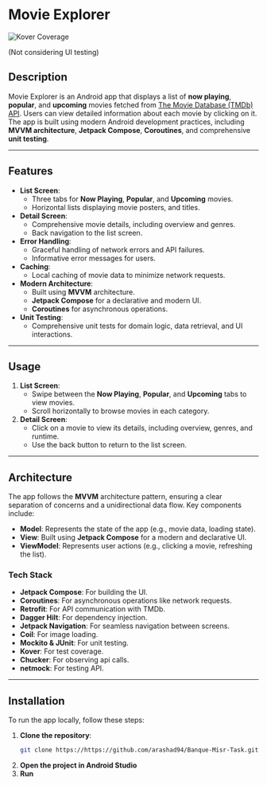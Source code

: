 # Movie Explorer

![Kover Coverage](https://img.shields.io/badge/Kover_Coverage-98.85%25-brightgreen?logo=kotlin)

(Not considering UI testing)

## Description
Movie Explorer is an Android app that displays a list of **now playing**, **popular**, and **upcoming** movies fetched from [The Movie Database (TMDb) API](https://developer.themoviedb.org/reference/movie-now-playing-list). Users can view detailed information about each movie by clicking on it. The app is built using modern Android development practices, including **MVVM architecture**, **Jetpack Compose**, **Coroutines**, and comprehensive **unit testing**.

---

## Features
- **List Screen**:
    - Three tabs for **Now Playing**, **Popular**, and **Upcoming** movies.
    - Horizontal lists displaying movie posters, and titles.
- **Detail Screen**:
    - Comprehensive movie details, including overview and genres.
    - Back navigation to the list screen.
- **Error Handling**:
    - Graceful handling of network errors and API failures.
    - Informative error messages for users.
- **Caching**:
    - Local caching of movie data to minimize network requests.
- **Modern Architecture**:
    - Built using **MVVM** architecture.
    - **Jetpack Compose** for a declarative and modern UI.
    - **Coroutines** for asynchronous operations.
- **Unit Testing**:
    - Comprehensive unit tests for domain logic, data retrieval, and UI interactions.

---

## Usage
1. **List Screen**:
    - Swipe between the **Now Playing**, **Popular**, and **Upcoming** tabs to view movies.
    - Scroll horizontally to browse movies in each category.
2. **Detail Screen**:
    - Click on a movie to view its details, including overview, genres, and runtime.
    - Use the back button to return to the list screen.

---

## Architecture
The app follows the **MVVM** architecture pattern, ensuring a clear separation of concerns and a unidirectional data flow. Key components include:
- **Model**: Represents the state of the app (e.g., movie data, loading state).
- **View**: Built using **Jetpack Compose** for a modern and declarative UI.
- **ViewModel**: Represents user actions (e.g., clicking a movie, refreshing the list).

### Tech Stack
- **Jetpack Compose**: For building the UI.
- **Coroutines**: For asynchronous operations like network requests.
- **Retrofit**: For API communication with TMDb.
- **Dagger Hilt**: For dependency injection.
- **Jetpack Navigation**: For seamless navigation between screens.
- **Coil**: For image loading.
- **Mockito & JUnit**: For unit testing.
- **Kover**: For test coverage.
- **Chucker**: For observing api calls.
- **netmock**: For testing API.

---

## Installation
To run the app locally, follow these steps:

1. **Clone the repository**:
   ```bash
   git clone https://https://github.com/arashad94/Banque-Misr-Task.git

2. **Open the project in Android Studio**
3. **Run**
